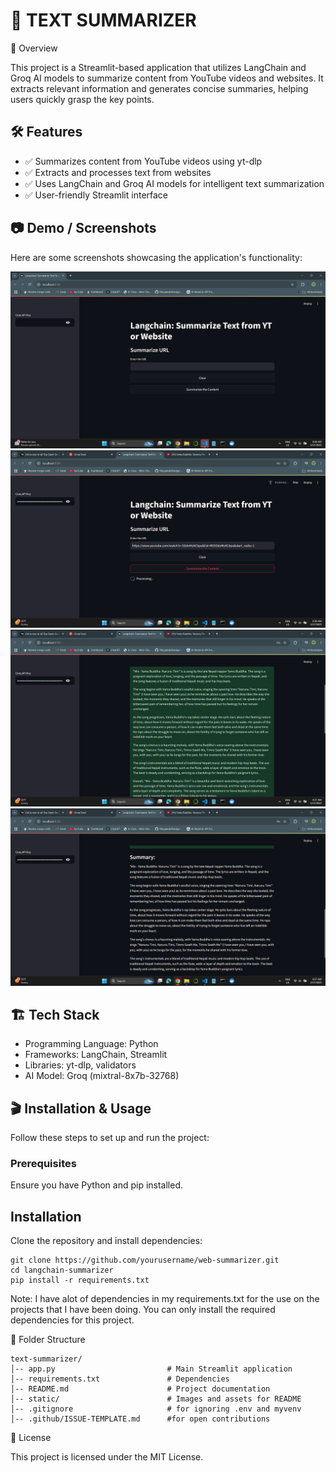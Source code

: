 # 📌 TEXT SUMMARIZER

🚀 Overview

This project is a Streamlit-based application that utilizes LangChain and Groq AI models to summarize content from YouTube videos and websites. It extracts relevant information and generates concise summaries, helping users quickly grasp the key points.

## 🛠 Features

- ✅ Summarizes content from YouTube videos using yt-dlp
- ✅ Extracts and processes text from websites
- ✅ Uses LangChain and Groq AI models for intelligent text summarization
- ✅ User-friendly Streamlit interface



## 📷 Demo / Screenshots

Here are some screenshots showcasing the application's functionality:

![Demo Image 1](static/demo1.png)
![Demo Image 2](static/demo2.png)
![Demo Image 3](static/demo3.png)
![Demo Image 4](static/demo4.png)


## 🏗 Tech Stack

- Programming Language: Python
- Frameworks: LangChain, Streamlit
- Libraries: yt-dlp, validators
- AI Model: Groq (mixtral-8x7b-32768)

## 🎬 Installation & Usage
Follow these steps to set up and run the project:

### Prerequisites
Ensure you have Python and pip installed.

## Installation
Clone the repository and install dependencies:
```
git clone https://github.com/yourusername/web-summarizer.git
cd langchain-summarizer
pip install -r requirements.txt
```
Note: I have alot of dependencies in my requirements.txt for the use on the projects that I have been doing. You can only install the required dependencies for this project.

📂 Folder Structure
```
text-summarizer/
│-- app.py                         # Main Streamlit application
│-- requirements.txt               # Dependencies
│-- README.md                      # Project documentation
│-- static/                        # Images and assets for README
│-- .gitignore                     # for ignoring .env and myvenv
│-- .github/ISSUE-TEMPLATE.md      #for open contributions 
```

📜 License

This project is licensed under the MIT License.
